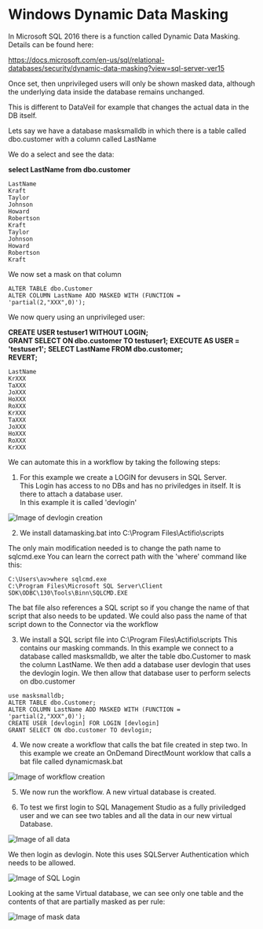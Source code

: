 # Windows Dynamic Data Masking


In Microsoft SQL 2016 there is a function called Dynamic Data Masking. Details can be found here:

https://docs.microsoft.com/en-us/sql/relational-databases/security/dynamic-data-masking?view=sql-server-ver15


Once set, then unprivileged users will only be shown masked data, although the underlying data inside the database remains unchanged.

This is different to DataVeil for example that changes the actual data in the DB itself.

Lets say we have a database masksmalldb in which there is a table called dbo.customer with a column called LastName

We do a select and see the data:


**select LastName from dbo.customer**
```
LastName
Kraft
Taylor
Johnson
Howard
Robertson
Kraft
Taylor
Johnson
Howard
Robertson
Kraft
```

We now set a mask on that column

```
ALTER TABLE dbo.Customer  
ALTER COLUMN LastName ADD MASKED WITH (FUNCTION = 'partial(2,"XXX",0)');
```

We now query using an unprivileged user:


**CREATE USER testuser1 WITHOUT LOGIN;**  
**GRANT SELECT ON dbo.customer TO testuser1;**
**EXECUTE AS USER = 'testuser1';**
**SELECT LastName FROM dbo.customer;**  
**REVERT;**
```
LastName
KrXXX
TaXXX
JoXXX
HoXXX
RoXXX
KrXXX
TaXXX
JoXXX
HoXXX
RoXXX
KrXXX
```

We can automate this in a workflow by taking the following steps:

1)  For this example we create a LOGIN for devusers in SQL Server.  
This Login has access to no DBs and has no priviledges in itself.
It is there to attach a database user.   
In this example it is called 'devlogin'

![Image of devlogin creation](https://github.com/Actifio/WindowsDynamicMasking/blob/master/Images/Login.jpg)


2)  We install datamasking.bat into C:\Program Files\Actifio\scripts

The only main modification needed is to change the path name to sqlcmd.exe
You can learn the correct path with the 'where' command like this:

```
C:\Users\av>where sqlcmd.exe
C:\Program Files\Microsoft SQL Server\Client SDK\ODBC\130\Tools\Binn\SQLCMD.EXE
```
The bat file also references a SQL script so if you change the name of that script that also needs to be updated.
We could also pass the name of that script down to the Connector via the workflow

3)  We install a SQL script file into C:\Program Files\Actifio\scripts
This contains our masking commands.
In this example we connect to a database called masksmalldb, we alter the table dbo.Customer to mask the column LastName.
We then add a database user devlogin that uses the devlogin login.   We then allow that database user to perform selects on dbo.customer

```
use masksmalldb;
ALTER TABLE dbo.Customer;  
ALTER COLUMN LastName ADD MASKED WITH (FUNCTION = 'partial(2,"XXX",0)');
CREATE USER [devlogin] FOR LOGIN [devlogin]
GRANT SELECT ON dbo.customer TO devlogin;
```

4)  We now create a workflow that calls the bat file created in step two.
In this example we create an OnDemand DirectMount worklow that calls a bat file called dynamicmask.bat

![Image of workflow creation](https://github.com/Actifio/WindowsDynamicMasking/blob/master/Images/workflow.jpg)

5)  We now run the workflow.  A new virtual database is created.  


6)  To test we first login to SQL Management Studio as a fully priviledged user and we can see two tables and all the data in our new virtual Database.

![Image of all data](https://github.com/Actifio/WindowsDynamicMasking/blob/master/Images/fulluserview.jpg)

We then login as devlogin.  Note this uses SQLServer Authentication which needs to be allowed.

![Image of SQL Login](https://github.com/Actifio/WindowsDynamicMasking/blob/master/Images/SQLLogin.jpg)

Looking at the same Virtual database, we can see only one table and the contents of that are partially masked as per rule:

![Image of mask data](https://github.com/Actifio/WindowsDynamicMasking/blob/master/Images/devuserview.jpg)
